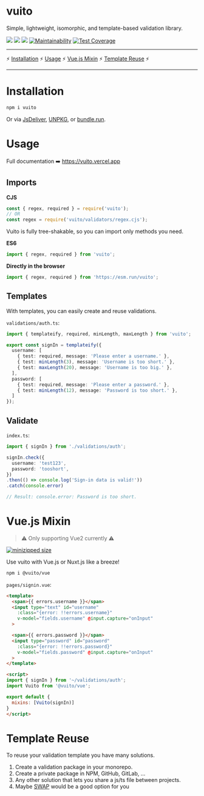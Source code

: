 # vuito
Simple, lightweight, isomorphic, and template-based validation library.

[![](https://badgen.net/bundlephobia/tree-shaking/vuito)](https://bundlephobia.com/result?p=vuito) ![](https://badgen.net/bundlephobia/dependency-count/vuito) [![](https://badgen.net/bundlephobia/minzip/vuito)](https://bundlephobia.com/result?p=vuito) [![Maintainability](https://api.codeclimate.com/v1/badges/42b1117477140c6613bb/maintainability)](https://codeclimate.com/github/mathix420/vuito/maintainability) [![Test Coverage](https://api.codeclimate.com/v1/badges/42b1117477140c6613bb/test_coverage)](https://codeclimate.com/github/mathix420/vuito/test_coverage)

---

⚡ [Installation](#installation) ⚡ [Usage](#usage) ⚡ [Vue.js Mixin](#vuejs-mixin) ⚡ [Template Reuse](#template-reuse) ⚡

---

# Installation

```bash
npm i vuito
```
Or via [JsDeliver](https://www.jsdelivr.com/package/npm/vuito?version=latest), [UNPKG](https://unpkg.com/browse/vuito@latest/vuito.min.js), or [bundle.run](https://bundle.run/vuito@latest).

# Usage

Full documentation ➡️ https://vuito.vercel.app

## Imports

**CJS**
```javascript
const { regex, required } = require('vuito');
// OR
const regex = require('vuito/validators/regex.cjs');
```

Vuito is fully tree-shakable, so you can import only methods you need.

**ES6**
```javascript
import { regex, required } from 'vuito';
```

**Directly in the browser**
```javascript
import { regex, required } from 'https://esm.run/vuito';
```

## Templates
With templates, you can easily create and reuse validations.

`validations/auth.ts`:
```typescript
import { templateify, required, minLength, maxLength } from 'vuito';

export const signIn = templateify({
  username: [
    { test: required, message: 'Please enter a username.' },
    { test: minLength(3), message: 'Username is too short.' },
    { test: maxLength(20), message: 'Username is too big.' },
  ],
  password: [
    { test: required, message: 'Please enter a password.' },
    { test: minLength(12), message: 'Password is too short.' },
  ]
});
```

## Validate

`index.ts`:
```typescript
import { signIn } from './validations/auth';

signIn.check({
  username: 'test123',
  password: 'tooshort',
})
.then(() => console.log('Sign-in data is valid!'))
.catch(console.error)

// Result: console.error: Password is too short.
```

# Vue.js Mixin

> ⚠️ Only supporting Vue2 currently ⚠️

[![minizipped size](https://badgen.net/bundlephobia/minzip/@vuito/vue)](https://bundlephobia.com/result?p=@vuito/vue)

Use vuito with Vue.js or Nuxt.js like a breeze!

<!-- [Nuxt.js Demo](https://vuito.vercel.app/demo) -->

```bash
npm i @vuito/vue
```
`pages/signin.vue`:
```html
<template>
  <span>{{ errors.username }}</span>
  <input type="text" id="username"
    :class="{error: !!errors.username}"
    v-model="fields.username" @input.capture="onInput"
  >

  <span>{{ errors.password }}</span>
  <input type="password" id="password"
    :class="{error: !!errors.password}"
    v-model="fields.password" @input.capture="onInput"
  >
</template>

<script>
import { signIn } from '~/validations/auth';
import Vuito from '@vuito/vue';

export default {
  mixins: [Vuito(signIn)]
}
</script>
```

# Template Reuse

To reuse your validation template you have many solutions.

1. Create a validation package in your monorepo.
2. Create a private package in NPM, GitHub, GitLab, ...
3. Any other solution that lets you share a js/ts file between projects.
4. Maybe [SWAP](https://github.com/mathix420/swap) would be a good option for you
